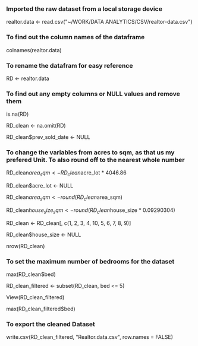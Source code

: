 ### Imported the raw dataset from a local storage device
realtor.data <- read.csv("~/WORK/DATA ANALYTICS/CSV/realtor-data.csv")

### To find out the column names of the dataframe
colnames(realtor.data)

### To rename the datafram for easy reference
RD <- realtor.data 

### To find out any empty columns or NULL values and remove them
is.na(RD)

RD_clean <- na.omit(RD)

RD_clean$prev_sold_date <- NULL

### To change the variables from acres to sqm, as that us my prefered Unit. To also round off to the nearest whole number

RD_clean$area_sqm <- RD_clean$acre_lot * 4046.86

RD_clean$acre_lot <- NULL

RD_clean$area_sqm <- round(RD_clean$area_sqm)

RD_clean$house_size_sqm <- round(RD_clean$house_size * 0.09290304)

RD_clean <- RD_clean[, c(1, 2, 3, 4, 10, 5, 6, 7, 8, 9)]

RD_clean$house_size <- NULL

nrow(RD_clean)

### To set the maximum number of bedrooms for the dataset
max(RD_clean$bed)

RD_clean_filtered <- subset(RD_clean, bed <= 5)

View(RD_clean_filtered)

max(RD_clean_filtered$bed)

### To export the cleaned Dataset
write.csv(RD_clean_filtered, "Realtor.data.csv", row.names = FALSE)
